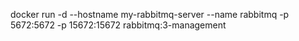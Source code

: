 docker run -d --hostname my-rabbitmq-server --name rabbitmq -p 5672:5672 -p 15672:15672 rabbitmq:3-management

